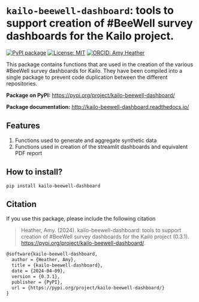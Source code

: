 # `kailo-beewell-dashboard`: tools to support creation of #BeeWell survey dashboards for the Kailo project.

[![PyPI package](https://img.shields.io/badge/PyPI_package-0.3.1-2596be.svg)](https://pypi.org/project/kailo-beewell-dashboard/0.3.1/)
[![License: MIT](https://img.shields.io/badge/License-MIT-yellow.svg)](https://opensource.org/licenses/MIT)
[![ORCID: Amy Heather](https://img.shields.io/badge/ORCID_Amy_Heather-0000--0002--6596--3479-brightgreen)](https://orcid.org/0000-0002-6596-3479)

This package contains functions that are used in the creation of the various #BeeWell survey dashboards for Kailo. They have been compiled into a single package to prevent code duplication between the different repositories.

**Package on PyPI:** https://pypi.org/project/kailo-beewell-dashboard/

**Package documentation:** http://kailo-beewell-dashboard.readthedocs.io/

## Features

1. Functions used to generate and aggregate synthetic data
2. Functions used in creation of the streamlit dashboards and equivalent PDF report

## How to install?

`pip install kailo-beewell-dashboard`

## Citation

If you use this package, please include the following citation

> Heather, Amy. (2024). kailo-beewell-dashboard: tools to support creation of #BeeWell survey dashboards for the Kailo project (0.3.1). https://pypi.org/project/kailo-beewell-dashboard/.

```tex
@software{kailo-beewell-dashboard,
  author = {Heather, Amy},
  title = {kailo-beewell-dashboard},
  date = {2024-04-09},
  version = {0.3.1},
  publisher = {PyPI},
  url = {https://pypi.org/project/kailo-beewell-dashboard/}
}
```